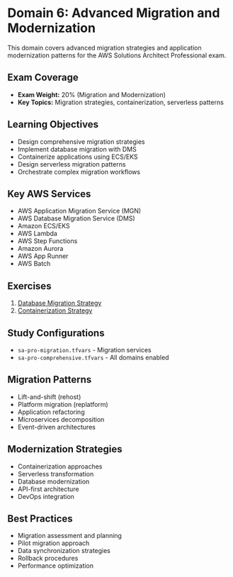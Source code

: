 # Domain 6: Advanced Migration and Modernization

This domain covers advanced migration strategies and application modernization patterns for the AWS Solutions Architect Professional exam.

## Exam Coverage
- **Exam Weight:** 20% (Migration and Modernization)
- **Key Topics:** Migration strategies, containerization, serverless patterns

## Learning Objectives
- Design comprehensive migration strategies
- Implement database migration with DMS
- Containerize applications using ECS/EKS
- Design serverless migration patterns
- Orchestrate complex migration workflows

## Key AWS Services
- AWS Application Migration Service (MGN)
- AWS Database Migration Service (DMS)
- Amazon ECS/EKS
- AWS Lambda
- AWS Step Functions
- Amazon Aurora
- AWS App Runner
- AWS Batch

## Exercises
1. [Database Migration Strategy](exercises/01-database-migration-strategy.md)
2. [Containerization Strategy](exercises/02-containerization-strategy.md)

## Study Configurations
- `sa-pro-migration.tfvars` - Migration services
- `sa-pro-comprehensive.tfvars` - All domains enabled

## Migration Patterns
- Lift-and-shift (rehost)
- Platform migration (replatform)
- Application refactoring
- Microservices decomposition
- Event-driven architectures

## Modernization Strategies
- Containerization approaches
- Serverless transformation
- Database modernization
- API-first architecture
- DevOps integration

## Best Practices
- Migration assessment and planning
- Pilot migration approach
- Data synchronization strategies
- Rollback procedures
- Performance optimization
